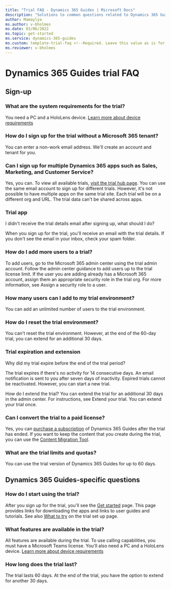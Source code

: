 ```yaml
---  
title: "Trial FAQ - Dynamics 365 Guides | Microsoft Docs"
description: "Solutions to common questions related to Dynamics 365 Guides trial setup and management. Learn how to resolve platform and app-specific issues."
author: Mamaylya
ms.author: v-bholmes
ms.date: 03/06/2022
ms.topic: get-started
ms.service: dynamics-365-guides
ms.custom: template-trial-faq <!--Required. Leave this value as is for tracking purposes.-->
ms.reviewer: v-bholmes
---
```


<!--Remove all the comments in this template before you merge to the main branch.-->

<!--This template provides the basic structure of a trial frequently asked questions page. The first part of this page contains app-specific questions and answers. The second half of the page contains platform-specific issues that are pulled from a shared include statement to avoid duplicating information.
For Project Beethoven, we are focusing on the following core principles:
- Keep the frequently asked questions page minimal and consistent with this template
- Link out to additional information where possible
- Reuse content on the FAQ page by using the platform include statement
To provide feedback on this template, contact [Alex Ferguson](mailto:alex.ferguson@microsoft.com).-->

# Dynamics 365 Guides trial FAQ

## Sign-up

### What are the system requirements for the trial?

You need a PC and a HoloLens device. [Learn more about device requirements](requirements.md)

### How do I sign up for the trial without a Microsoft 365 tenant?

You can enter a non-work email address. We'll create an account and tenant for you.

### Can I sign up for multiple Dynamics 365 apps such as Sales, Marketing, and Customer Service?

Yes, you can. To view all available trials, [visit the trial hub page](https://dynamics.microsoft.com/dynamics-365-free-trial/). You can use the same email account to sign up for different trials. However, it's not possible to have multiple apps on the same trial site. Each trial will be on a different org and URL. The trial data can't be shared across apps.

### Trial app

I didn't receive the trial details email after signing up, what should I do?

When you sign up for the trial, you'll receive an email with the trial details. If you don't see the email in your inbox, check your spam folder. 

### How do I add more users to a trial?

To add users, go to the Microsoft 365 admin center using the trial admin account. Follow the admin center guidance to add users up to the trial license limit. If the user you are adding already has a Microsoft 365 account, assign them an appropriate security role in the trial org. For more information, see Assign a security role to a user.

### How many users can I add to my trial environment?

You can add an unlimited number of users to the trial environment.

### How do I reset the trial environment?
You can't reset the trial environment. However, at the end of the 60-day trial, you can extend for an additional 30 days.

### Trial expiration and extension

Why did my trial expire before the end of the trial period?

The trial expires if there's no activity for 14 consecutive days. An email notification is sent to you after seven days of inactivity. Expired trials cannot be reactivated. However, you can start a new trial.

How do I extend the trial?
You can extend the trial for an additional 30 days in the admin center. For instructions, see Extend your trial. You can extend your trial once.

### Can I convert the trial to a paid license?

Yes, you can [purchase a subscription](setup-step-one.md) of Dynamics 365 Guides after the trial has ended. If you want to keep the content that you create during the trial, you can use the [Content Migration Tool](migrate.md). 

### What are the trial limits and quotas?

You can use the trial version of Dynamics 365 Guides for up to 60 days. 

## Dynamics 365 Guides-specific questions

### How do I start using the trial?

After you sign up for the trial, you'll see the [Get started](get-started.md) page. This page provides links for downloading the apps and links to user guides and tutorials. See also [What to try](trial-signup.md) on the trial set up page.

### What features are available in the trial?

All features are available during the trial. To use calling capabilities, you must have a Microsoft Teams license. You'll also need a PC and a HoloLens device. [Learn more about device requirements](requirements.md)

### How long does the trial last?

The trial lasts 60 days. At the end of the trial, you have the option to extend for another 30 days. 
